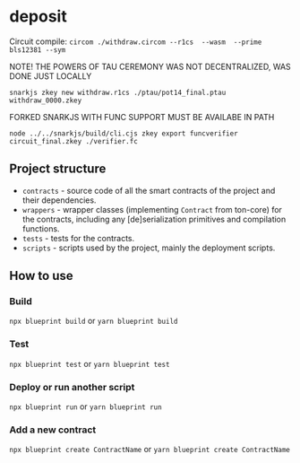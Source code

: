 # deposit

Circuit compile:
`circom ./withdraw.circom --r1cs  --wasm  --prime bls12381 --sym `

NOTE! THE POWERS OF TAU CEREMONY WAS NOT DECENTRALIZED, WAS DONE JUST LOCALLY

`snarkjs zkey new withdraw.r1cs ./ptau/pot14_final.ptau withdraw_0000.zkey`

FORKED SNARKJS WITH FUNC SUPPORT MUST BE AVAILABE IN PATH

`node ../../snarkjs/build/cli.cjs zkey export funcverifier circuit_final.zkey ./verifier.fc`

## Project structure

-   `contracts` - source code of all the smart contracts of the project and their dependencies.
-   `wrappers` - wrapper classes (implementing `Contract` from ton-core) for the contracts, including any [de]serialization primitives and compilation functions.
-   `tests` - tests for the contracts.
-   `scripts` - scripts used by the project, mainly the deployment scripts.

## How to use

### Build

`npx blueprint build` or `yarn blueprint build`

### Test

`npx blueprint test` or `yarn blueprint test`

### Deploy or run another script

`npx blueprint run` or `yarn blueprint run`

### Add a new contract

`npx blueprint create ContractName` or `yarn blueprint create ContractName`
